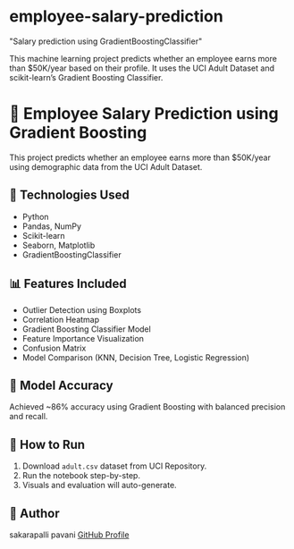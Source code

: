 # employee-salary-prediction
"Salary prediction using GradientBoostingClassifier"


This machine learning project predicts whether an employee earns more than $50K/year based on their profile. It uses the UCI Adult Dataset and scikit-learn’s Gradient Boosting Classifier.

# 🧠 Employee Salary Prediction using Gradient Boosting

This project predicts whether an employee earns more than $50K/year using demographic data from the UCI Adult Dataset.

## 🔧 Technologies Used
- Python
- Pandas, NumPy
- Scikit-learn
- Seaborn, Matplotlib
- GradientBoostingClassifier

## 📊 Features Included
- Outlier Detection using Boxplots
- Correlation Heatmap
- Gradient Boosting Classifier Model
- Feature Importance Visualization
- Confusion Matrix
- Model Comparison (KNN, Decision Tree, Logistic Regression)

## 🧪 Model Accuracy
Achieved ~86% accuracy using Gradient Boosting with balanced precision and recall.

## 📝 How to Run
1. Download `adult.csv` dataset from UCI Repository.
2. Run the notebook step-by-step.
3. Visuals and evaluation will auto-generate.

## 👤 Author
sakarapalli pavani 
[GitHub Profile](https://github.com/SakarapalliPavani)  
